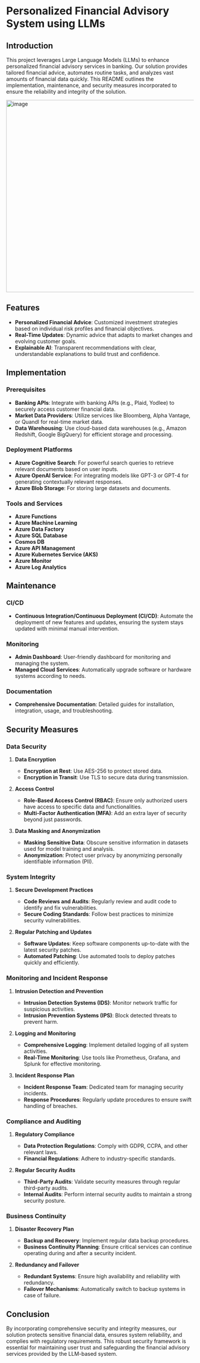 # Personalized Financial Advisory System using LLMs

## Introduction

This project leverages Large Language Models (LLMs) to enhance personalized financial advisory services in banking. Our solution provides tailored financial advice, automates routine tasks, and analyzes vast amounts of financial data quickly. This README outlines the implementation, maintenance, and security measures incorporated to ensure the reliability and integrity of the solution.


<img width="516" alt="image" src="https://github.com/Anand930singh/bob_hackathon/assets/99159646/82aca85f-07fb-4fca-8914-2f233843e068">


## Features

- **Personalized Financial Advice**: Customized investment strategies based on individual risk profiles and financial objectives.
- **Real-Time Updates**: Dynamic advice that adapts to market changes and evolving customer goals.
- **Explainable AI**: Transparent recommendations with clear, understandable explanations to build trust and confidence.

## Implementation

### Prerequisites

- **Banking APIs**: Integrate with banking APIs (e.g., Plaid, Yodlee) to securely access customer financial data.
- **Market Data Providers**: Utilize services like Bloomberg, Alpha Vantage, or Quandl for real-time market data.
- **Data Warehousing**: Use cloud-based data warehouses (e.g., Amazon Redshift, Google BigQuery) for efficient storage and processing.

### Deployment Platforms

- **Azure Cognitive Search**: For powerful search queries to retrieve relevant documents based on user inputs.
- **Azure OpenAI Service**: For integrating models like GPT-3 or GPT-4 for generating contextually relevant responses.
- **Azure Blob Storage**: For storing large datasets and documents.

### Tools and Services

- **Azure Functions**
- **Azure Machine Learning**
- **Azure Data Factory**
- **Azure SQL Database**
- **Cosmos DB**
- **Azure API Management**
- **Azure Kubernetes Service (AKS)**
- **Azure Monitor**
- **Azure Log Analytics**

## Maintenance

### CI/CD

- **Continuous Integration/Continuous Deployment (CI/CD)**: Automate the deployment of new features and updates, ensuring the system stays updated with minimal manual intervention.

### Monitoring

- **Admin Dashboard**: User-friendly dashboard for monitoring and managing the system.
- **Managed Cloud Services**: Automatically upgrade software or hardware systems according to needs.

### Documentation

- **Comprehensive Documentation**: Detailed guides for installation, integration, usage, and troubleshooting.

## Security Measures

### Data Security

1. **Data Encryption**
   - **Encryption at Rest**: Use AES-256 to protect stored data.
   - **Encryption in Transit**: Use TLS to secure data during transmission.

2. **Access Control**
   - **Role-Based Access Control (RBAC)**: Ensure only authorized users have access to specific data and functionalities.
   - **Multi-Factor Authentication (MFA)**: Add an extra layer of security beyond just passwords.

3. **Data Masking and Anonymization**
   - **Masking Sensitive Data**: Obscure sensitive information in datasets used for model training and analysis.
   - **Anonymization**: Protect user privacy by anonymizing personally identifiable information (PII).

### System Integrity

1. **Secure Development Practices**
   - **Code Reviews and Audits**: Regularly review and audit code to identify and fix vulnerabilities.
   - **Secure Coding Standards**: Follow best practices to minimize security vulnerabilities.

2. **Regular Patching and Updates**
   - **Software Updates**: Keep software components up-to-date with the latest security patches.
   - **Automated Patching**: Use automated tools to deploy patches quickly and efficiently.

### Monitoring and Incident Response

1. **Intrusion Detection and Prevention**
   - **Intrusion Detection Systems (IDS)**: Monitor network traffic for suspicious activities.
   - **Intrusion Prevention Systems (IPS)**: Block detected threats to prevent harm.

2. **Logging and Monitoring**
   - **Comprehensive Logging**: Implement detailed logging of all system activities.
   - **Real-Time Monitoring**: Use tools like Prometheus, Grafana, and Splunk for effective monitoring.

3. **Incident Response Plan**
   - **Incident Response Team**: Dedicated team for managing security incidents.
   - **Response Procedures**: Regularly update procedures to ensure swift handling of breaches.

### Compliance and Auditing

1. **Regulatory Compliance**
   - **Data Protection Regulations**: Comply with GDPR, CCPA, and other relevant laws.
   - **Financial Regulations**: Adhere to industry-specific standards.

2. **Regular Security Audits**
   - **Third-Party Audits**: Validate security measures through regular third-party audits.
   - **Internal Audits**: Perform internal security audits to maintain a strong security posture.

### Business Continuity

1. **Disaster Recovery Plan**
   - **Backup and Recovery**: Implement regular data backup procedures.
   - **Business Continuity Planning**: Ensure critical services can continue operating during and after a security incident.

2. **Redundancy and Failover**
   - **Redundant Systems**: Ensure high availability and reliability with redundancy.
   - **Failover Mechanisms**: Automatically switch to backup systems in case of failure.

## Conclusion

By incorporating comprehensive security and integrity measures, our solution protects sensitive financial data, ensures system reliability, and complies with regulatory requirements. This robust security framework is essential for maintaining user trust and safeguarding the financial advisory services provided by the LLM-based system.
